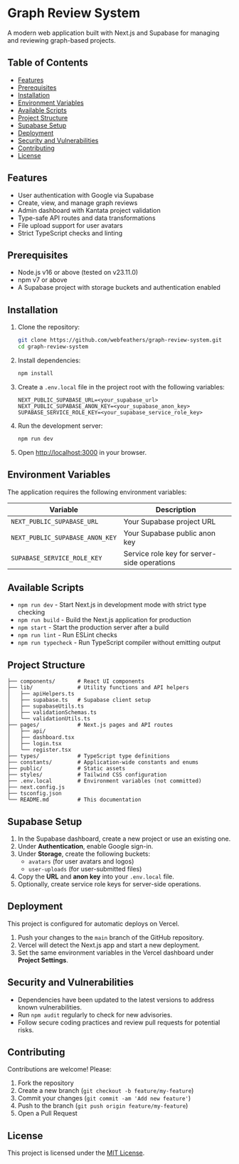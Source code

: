 # Graph Review System

A modern web application built with Next.js and Supabase for managing and reviewing graph-based projects.

## Table of Contents
- [Features](#features)
- [Prerequisites](#prerequisites)
- [Installation](#installation)
- [Environment Variables](#environment-variables)
- [Available Scripts](#available-scripts)
- [Project Structure](#project-structure)
- [Supabase Setup](#supabase-setup)
- [Deployment](#deployment)
- [Security and Vulnerabilities](#security-and-vulnerabilities)
- [Contributing](#contributing)
- [License](#license)

## Features

- User authentication with Google via Supabase
- Create, view, and manage graph reviews
- Admin dashboard with Kantata project validation
- Type-safe API routes and data transformations
- File upload support for user avatars
- Strict TypeScript checks and linting

## Prerequisites

- Node.js v16 or above (tested on v23.11.0)
- npm v7 or above
- A Supabase project with storage buckets and authentication enabled

## Installation

1. Clone the repository:
   ```bash
   git clone https://github.com/webfeathers/graph-review-system.git
   cd graph-review-system
   ```
2. Install dependencies:
   ```bash
   npm install
   ```
3. Create a `.env.local` file in the project root with the following variables:
   ```env
   NEXT_PUBLIC_SUPABASE_URL=<your_supabase_url>
   NEXT_PUBLIC_SUPABASE_ANON_KEY=<your_supabase_anon_key>
   SUPABASE_SERVICE_ROLE_KEY=<your_supabase_service_role_key>
   ```
4. Run the development server:
   ```bash
   npm run dev
   ```
5. Open [http://localhost:3000](http://localhost:3000) in your browser.

## Environment Variables

The application requires the following environment variables:

| Variable                     | Description                                   |
| ---------------------------- | --------------------------------------------- |
| `NEXT_PUBLIC_SUPABASE_URL`   | Your Supabase project URL                     |
| `NEXT_PUBLIC_SUPABASE_ANON_KEY` | Your Supabase public anon key                |
| `SUPABASE_SERVICE_ROLE_KEY`  | Service role key for server-side operations  |

## Available Scripts

- `npm run dev` - Start Next.js in development mode with strict type checking
- `npm run build` - Build the Next.js application for production
- `npm start` - Start the production server after a build
- `npm run lint` - Run ESLint checks
- `npm run typecheck` - Run TypeScript compiler without emitting output

## Project Structure

```
├── components/       # React UI components
├── lib/              # Utility functions and API helpers
│   ├── apiHelpers.ts
│   ├── supabase.ts   # Supabase client setup
│   ├── supabaseUtils.ts
│   ├── validationSchemas.ts
│   └── validationUtils.ts
├── pages/            # Next.js pages and API routes
│   ├── api/
│   ├── dashboard.tsx
│   ├── login.tsx
│   └── register.tsx
├── types/            # TypeScript type definitions
├── constants/        # Application-wide constants and enums
├── public/           # Static assets
├── styles/           # Tailwind CSS configuration
├── .env.local        # Environment variables (not committed)
├── next.config.js
├── tsconfig.json
└── README.md         # This documentation
```

## Supabase Setup

1. In the Supabase dashboard, create a new project or use an existing one.
2. Under **Authentication**, enable Google sign-in.
3. Under **Storage**, create the following buckets:
   - `avatars` (for user avatars and logos)
   - `user-uploads` (for user-submitted files)
4. Copy the **URL** and **anon key** into your `.env.local` file.
5. Optionally, create service role keys for server-side operations.

## Deployment

This project is configured for automatic deploys on Vercel.

1. Push your changes to the `main` branch of the GitHub repository.
2. Vercel will detect the Next.js app and start a new deployment.
3. Set the same environment variables in the Vercel dashboard under **Project Settings**.

## Security and Vulnerabilities

- Dependencies have been updated to the latest versions to address known vulnerabilities.
- Run `npm audit` regularly to check for new advisories.
- Follow secure coding practices and review pull requests for potential risks.

## Contributing

Contributions are welcome! Please:

1. Fork the repository
2. Create a new branch (`git checkout -b feature/my-feature`)
3. Commit your changes (`git commit -am 'Add new feature'`)
4. Push to the branch (`git push origin feature/my-feature`)
5. Open a Pull Request

## License

This project is licensed under the [MIT License](LICENSE). 